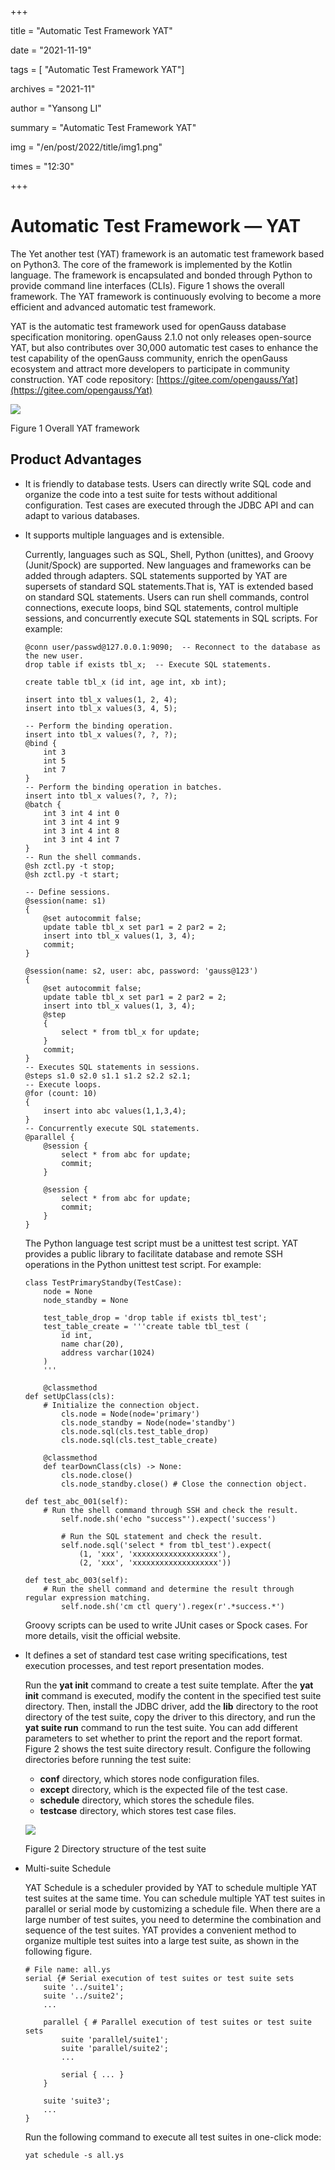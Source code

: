 +++

title = "Automatic Test Framework  YAT"

date = "2021-11-19"

tags = \[ "Automatic Test Framework YAT"\]

archives = "2021-11"

author = "Yansong LI"

summary = "Automatic Test Framework  YAT"

img = "/en/post/2022/title/img1.png"

times = "12:30"

+++

# Automatic Test Framework — YAT<a name="ZH-CN_TOPIC_0000001251306643"></a>

The Yet another test \(YAT\) framework is an automatic test framework based on Python3. The core of the framework is implemented by the Kotlin language. The framework is encapsulated and bonded through Python to provide command line interfaces \(CLIs\). Figure 1 shows the overall framework. The YAT framework is continuously evolving to become a more efficient and advanced automatic test framework.

YAT is the automatic test framework used for openGauss database specification monitoring. openGauss 2.1.0 not only releases open-source YAT, but also contributes over 30,000 automatic test cases to enhance the test capability of the openGauss community, enrich the openGauss ecosystem and attract more developers to participate in community construction. YAT code repository:  [https://gitee.com/opengauss/Yat](https://gitee.com/opengauss/Yat)

![](figures/zh-cn_image_0000001206146876.jpg)

Figure 1 Overall YAT framework

## Product Advantages<a name="section16650123518161"></a>

-   It is friendly to database tests. Users can directly write SQL code and organize the code into a test suite for tests without additional configuration. Test cases are executed through the JDBC API and can adapt to various databases.
-   It supports multiple languages and is extensible.

    Currently, languages such as SQL, Shell, Python \(unittes\), and Groovy \(Junit/Spock\) are supported. New languages and frameworks can be added through adapters. SQL statements supported by YAT are supersets of standard SQL statements.That is, YAT is extended based on standard SQL statements. Users can run shell commands, control connections, execute loops, bind SQL statements, control multiple sessions, and concurrently execute SQL statements in SQL scripts. For example:

    ```
    @conn user/passwd@127.0.0.1:9090;  -- Reconnect to the database as the new user.
    drop table if exists tbl_x;  -- Execute SQL statements.
     
    create table tbl_x (id int, age int, xb int);
     
    insert into tbl_x values(1, 2, 4);
    insert into tbl_x values(3, 4, 5);
     
    -- Perform the binding operation.
    insert into tbl_x values(?, ?, ?);
    @bind {
        int 3
        int 5
        int 7
    }
    -- Perform the binding operation in batches.
    insert into tbl_x values(?, ?, ?);
    @batch {
        int 3 int 4 int 0
        int 3 int 4 int 9
        int 3 int 4 int 8
        int 3 int 4 int 7
    }
    -- Run the shell commands.
    @sh zctl.py -t stop;
    @sh zctl.py -t start;
     
    -- Define sessions.
    @session(name: s1)
    {
        @set autocommit false;
        update table tbl_x set par1 = 2 par2 = 2;
        insert into tbl_x values(1, 3, 4);
        commit;
    }
     
    @session(name: s2, user: abc, password: 'gauss@123')
    {
        @set autocommit false;
        update table tbl_x set par1 = 2 par2 = 2;
        insert into tbl_x values(1, 3, 4);
        @step
        {
            select * from tbl_x for update;
        }
        commit;
    }
    -- Executes SQL statements in sessions.
    @steps s1.0 s2.0 s1.1 s1.2 s2.2 s2.1;
    -- Execute loops.
    @for (count: 10)
    {
        insert into abc values(1,1,3,4);
    }
    -- Concurrently execute SQL statements.
    @parallel {
        @session {
            select * from abc for update;
            commit;
        }
     
        @session {
            select * from abc for update;
            commit;
        }
    }
    ```

    The Python language test script must be a unittest test script. YAT provides a public library to facilitate database and remote SSH operations in the Python unittest test script. For example:

    ```
    class TestPrimaryStandby(TestCase):
        node = None
        node_standby = None
     
        test_table_drop = 'drop table if exists tbl_test';
        test_table_create = '''create table tbl_test (
            id int,
            name char(20),
            address varchar(1024)
        )
        '''
     
        @classmethod
    def setUpClass(cls):
        # Initialize the connection object.
            cls.node = Node(node='primary')
            cls.node_standby = Node(node='standby')
            cls.node.sql(cls.test_table_drop)
            cls.node.sql(cls.test_table_create)
     
        @classmethod
        def tearDownClass(cls) -> None:
            cls.node.close()
            cls.node_standby.close() # Close the connection object.
     
    def test_abc_001(self):
        # Run the shell command through SSH and check the result.
            self.node.sh('echo "success"').expect('success')
     
            # Run the SQL statement and check the result.
            self.node.sql('select * from tbl_test').expect(
                (1, 'xxx', 'xxxxxxxxxxxxxxxxxxx'),
                (2, 'xxx', 'xxxxxxxxxxxxxxxxxxx'))
     
    def test_abc_003(self):
        # Run the shell command and determine the result through regular expression matching.
            self.node.sh('cm ctl query').regex(r'.*success.*')
    ```

    Groovy scripts can be used to write JUnit cases or Spock cases. For more details, visit the official website.

-   It defines a set of standard test case writing specifications, test execution processes, and test report presentation modes.

    Run the  **yat init**  command to create a test suite template. After the  **yat init**  command is executed, modify the content in the specified test suite directory. Then, install the JDBC driver, add the  **lib**  directory to the root directory of the test suite, copy the driver to this directory, and run the  **yat suite run**  command to run the test suite. You can add different parameters to set whether to print the report and the report format. Figure 2 shows the test suite directory result. Configure the following directories before running the test suite:

    -   **conf**  directory, which stores node configuration files.
    -   **except**  directory, which is the expected file of the test case.
    -   **schedule**  directory, which stores the schedule files.
    -   **testcase**  directory, which stores test case files.

    ![](figures/zh-cn_image_0000001206626828.jpg)

    Figure 2 Directory structure of the test suite


-   Multi-suite Schedule

    YAT Schedule is a scheduler provided by YAT to schedule multiple YAT test suites at the same time. You can schedule multiple YAT test suites in parallel or serial mode by customizing a schedule file. When there are a large number of test suites, you need to determine the combination and sequence of the test suites. YAT provides a convenient method to organize multiple test suites into a large test suite, as shown in the following figure.

    ```
    # File name: all.ys
    serial {# Serial execution of test suites or test suite sets
        suite '../suite1';
        suite '../suite2';
        ...
        
        parallel { # Parallel execution of test suites or test suite sets
            suite 'parallel/suite1';
            suite 'parallel/suite2';
            ...
            
            serial { ... }
        }
        
        suite 'suite3';
        ...
    }
    ```

    Run the following command to execute all test suites in one-click mode:

    ```
    yat schedule -s all.ys
    ```


